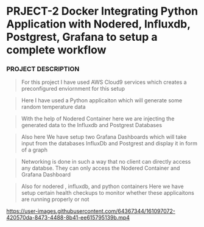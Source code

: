 # PRJECT-2 Docker Integrating Python Application with Nodered, Influxdb, Postgrest, Grafana to setup a complete workflow

### PROJECT DESCRIPTION

> For this project I have used AWS Cloud9 services which creates a preconfigured enviornment for this setup

> Here I have used a Python applicaiton which will generate some random temperature data

> With the help of Nodered Container here we are injecting the generated data to the Influxdb and Postgrest Databases

> Also here We have setup two Grafana Dashboards which will take input from the databases InfluxDb and Postgrest and display it in form of a graph

> Networking is done in such a way that no client can directly access any databse. They can only access the Nodered Container and  Grafana Dashboard

> Also for nodered , influxdb, and python containers Here we have setup certain health checkups to monitor whether these applicaitons are running properly or not

https://user-images.githubusercontent.com/64367344/161097072-420570da-8473-4488-8b41-ee615795139b.mp4
